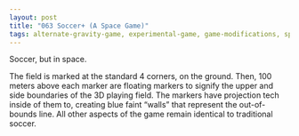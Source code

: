 ```yaml
---
layout: post
title: "063 Soccer+ (A Space Game)"
tags: alternate-gravity-game, experimental-game, game-modifications, sports-game
---
```

Soccer, but in space. 

The field is marked at the standard 4 corners, on the ground.  Then, 100 meters above each marker are floating markers to signify the upper and side boundaries of the 3D playing field.  The markers have projection tech inside of them to, creating blue faint “walls” that represent the out-of-bounds line.  All other aspects of the game remain identical to traditional soccer.